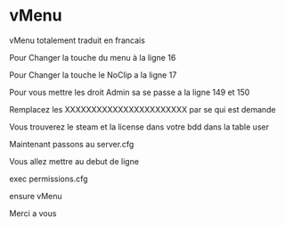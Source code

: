 # vMenu
vMenu totalement traduit en francais

Pour Changer la touche du menu à la ligne 16

Pour Changer la touche le NoClip a la ligne 17

Pour vous mettre les droit Admin sa se passe a la ligne 149 et 150 

Remplacez les XXXXXXXXXXXXXXXXXXXXXXX par se qui est demande 

Vous trouverez le steam et la license dans votre bdd dans la table user

Maintenant passons au server.cfg

Vous allez mettre au debut de ligne 

exec permissions.cfg

ensure vMenu


Merci a vous 

